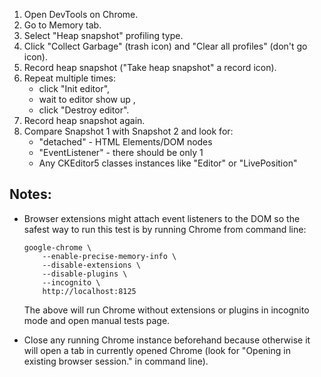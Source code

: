 1. Open DevTools on Chrome.
2. Go to Memory tab.
3. Select "Heap snapshot" profiling type.
4. Click "Collect Garbage" (trash icon) and "Clear all profiles" (don't go icon).
5. Record heap snapshot ("Take heap snapshot" a record icon).
6. Repeat multiple times:
    - click "Init editor",
    - wait to editor show up ,
    - click "Destroy editor".
7. Record heap snapshot again.
8. Compare Snapshot 1 with Snapshot 2 and look for:
    - "detached" - HTML Elements/DOM nodes
    - "EventListener" - there should be only 1
    - Any CKEditor5 classes instances like "Editor" or "LivePosition"

## Notes:

* Browser extensions might attach event listeners to the DOM so the safest way to run this test is by running Chrome from command line:

    ```
    google-chrome \
        --enable-precise-memory-info \
        --disable-extensions \
        --disable-plugins \
        --incognito \
        http://localhost:8125
    ```

    The above will run Chrome without extensions or plugins in incognito mode and open manual tests page.

* Close any running Chrome instance beforehand because otherwise it will open a tab in currently opened Chrome (look for "Opening in existing browser session." in command line).
